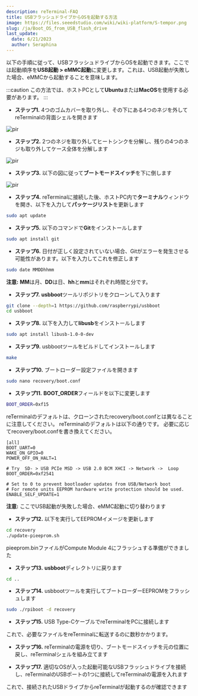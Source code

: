 ```yaml
---
description: reTerminal-FAQ
title: USBフラッシュドライブからOSを起動する方法
image: https://files.seeedstudio.com/wiki/wiki-platform/S-tempor.png
slug: /ja/Boot_OS_from_USB_flash_drive
last_update:
  date: 6/21/2023
  author: Seraphina
---
```


<!-- Q7: How can I boot an OS from USB Flash Drive -->

以下の手順に従って、USBフラッシュドライブからOSを起動できます。ここでは起動順序を**USB起動 > eMMC起動**に変更します。これは、USB起動が失敗した場合、eMMCから起動することを意味します。

:::caution
この方法では、ホストPCとして**Ubuntu**または**MacOS**を使用する必要があります。
:::

- **ステップ1.** 4つのゴムカバーを取り外し、その下にある4つのネジを外してreTerminalの背面シェルを開きます

<p style={{textAlign: 'center'}}><img src="https://files.seeedstudio.com/wiki/ReTerminal/remove-screw-1.png" alt="pir" width={450} height="auto" /></p>

- **ステップ2.** 2つのネジを取り外してヒートシンクを分解し、残りの4つのネジも取り外してケース全体を分解します

<p style={{textAlign: 'center'}}><img src="https://files.seeedstudio.com/wiki/ReTerminal/remove-screw-3.jpg" alt="pir" width={500} height="auto" /></p>

- **ステップ3.** 以下の図に従って**ブートモードスイッチ**を下に倒します

<p style={{textAlign: 'center'}}><img src="https://files.seeedstudio.com/wiki/ReTerminal/flip-switch.jpg" alt="pir" width={700} height="auto" /></p>

- **ステップ4.** reTerminalに接続した後、ホストPC内で**ターミナル**ウィンドウを開き、以下を入力して**パッケージリスト**を更新します

```sh
sudo apt update
```

- **ステップ5.** 以下のコマンドで**Git**をインストールします

```sh
sudo apt install git
```

- **ステップ6.** 日付が正しく設定されていない場合、Gitがエラーを発生させる可能性があります。以下を入力してこれを修正します

```sh
sudo date MMDDhhmm
```

**注意:** **MM**は月、**DD**は日、**hh**と**mm**はそれぞれ時間と分です。

- **ステップ7.** **usbboot**ツールリポジトリをクローンして入ります

```sh
git clone --depth=1 https://github.com/raspberrypi/usbboot
cd usbboot
```

- **ステップ8.** 以下を入力して**libusb**をインストールします

```sh
sudo apt install libusb-1.0-0-dev
```

- **ステップ9.** usbbootツールをビルドしてインストールします

```sh
make
```

- **ステップ10.** ブートローダー設定ファイルを開きます

```sh
sudo nano recovery/boot.conf
```

- **ステップ11.** **BOOT_ORDER**フィールドを以下に変更します

```sh
BOOT_ORDER=0xf15
```

reTerminalのデフォルトは、クローンされたrecovery/boot.confとは異なることに注意してください。
reTerminalのデフォルトは以下の通りです。
必要に応じてrecovery/boot.confを書き換えてください。

```
[all]
BOOT_UART=0
WAKE_ON_GPIO=0
POWER_OFF_ON_HALT=1

# Try  SD- > USB PCIe MSD -> USB 2.0 BCM XHCI -> Network ->  Loop
BOOT_ORDER=0xf2541

# Set to 0 to prevent bootloader updates from USB/Network boot
# For remote units EEPROM hardware write protection should be used.
ENABLE_SELF_UPDATE=1
```

**注意:** ここでUSB起動が失敗した場合、eMMC起動に切り替わります

- **ステップ12.** 以下を実行してEEPROMイメージを更新します

```sh
cd recovery
./update-pieeprom.sh
```

pieeprom.binファイルがCompute Module 4にフラッシュする準備ができました

- **ステップ13.** **usbboot**ディレクトリに戻ります

```sh
cd ..
```

- **ステップ14.** usbbootツールを実行してブートローダーEEPROMをフラッシュします

```sh
sudo ./rpiboot -d recovery
```

- **ステップ15.** USB Type-CケーブルでreTerminalをPCに接続します

これで、必要なファイルをreTerminalに転送するのに数秒かかります。

- **ステップ16.** reTerminalの電源を切り、ブートモードスイッチを元の位置に戻し、reTerminalシェルを組み立てます

- **ステップ17.** 適切なOSが入った起動可能なUSBフラッシュドライブを接続し、reTerminalのUSBポートの1つに接続してreTerminalの電源を入れます

これで、接続されたUSBドライブからreTerminalが起動するのが確認できます